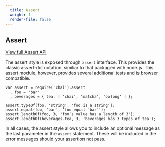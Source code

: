 ```yaml
---
  title: Assert 
  weight: 1
  render-file: false
---
```


## Assert

<a href="/api/assert" class="clean-button">View full Assert API</a>

The assert style is exposed through `assert` interface. This provides
the classic assert-dot notation, similiar to that packaged with
node.js. This assert module, however, provides several additional
tests and is browser compatible.

    var assert = require('chai').assert
      , foo = 'bar'
      , beverages = { tea: [ 'chai', 'matcha', 'oolong' ] };

    assert.typeOf(foo, 'string', 'foo is a string');
    assert.equal(foo, 'bar', 'foo equal `bar`');
    assert.lengthOf(foo, 3, 'foo`s value has a length of 3');
    assert.lengthOf(beverages.tea, 3, 'beverages has 3 types of tea');

In all cases, the assert style allows you to include an optional message as the
last parameter in the `assert` statement. These will be included in the 
error messages should your assertion not pass.
